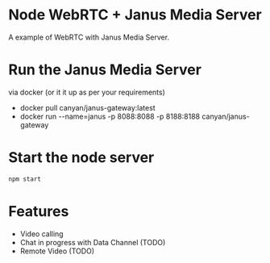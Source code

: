 # Node WebRTC + Janus Media Server
A example of WebRTC with Janus Media Server.

# Run the Janus Media Server 
via docker (or it it up as per your requirements)

- docker pull canyan/janus-gateway:latest
- docker run --name=janus -p 8088:8088 -p 8188:8188  canyan/janus-gateway


# Start the node server
```javascript
npm start
```


# Features
- Video calling
- Chat in progress with Data Channel (TODO) 
- Remote Video (TODO)